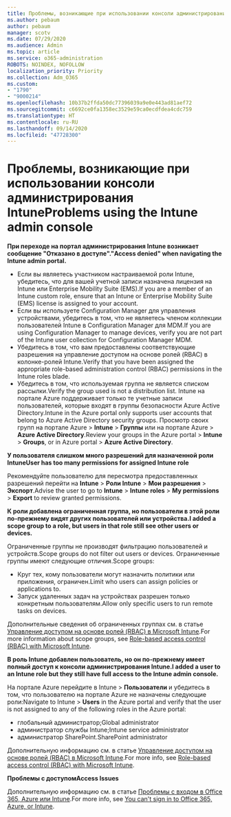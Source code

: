 ```yaml
---
title: Проблемы, возникающие при использовании консоли администрирования Intune
ms.author: pebaum
author: pebaum
manager: scotv
ms.date: 07/29/2020
ms.audience: Admin
ms.topic: article
ms.service: o365-administration
ROBOTS: NOINDEX, NOFOLLOW
localization_priority: Priority
ms.collection: Adm_O365
ms.custom:
- "1790"
- "9000214"
ms.openlocfilehash: 10b37b2ffda50dc77396039a9e0e443ad81aef72
ms.sourcegitcommit: c6692ce0fa1358ec3529e59ca0ecdfdea4cdc759
ms.translationtype: HT
ms.contentlocale: ru-RU
ms.lasthandoff: 09/14/2020
ms.locfileid: "47728300"
---
```

# <a name="problems-using-the-intune-admin-console"></a><span data-ttu-id="157d6-102">Проблемы, возникающие при использовании консоли администрирования Intune</span><span class="sxs-lookup"><span data-stu-id="157d6-102">Problems using the Intune admin console</span></span>

<span data-ttu-id="157d6-103">**При переходе на портал администрирования Intune возникает сообщение "Отказано в доступе".**</span><span class="sxs-lookup"><span data-stu-id="157d6-103">**"Access denied" when navigating the Intune admin portal.**</span></span>

- <span data-ttu-id="157d6-104">Если вы являетесь участником настраиваемой роли Intune, убедитесь, что для вашей учетной записи назначена лицензия на Intune или Enterprise Mobility Suite (EMS).</span><span class="sxs-lookup"><span data-stu-id="157d6-104">If you are a member of an Intune custom role, ensure that an Intune or Enterprise Mobility Suite (EMS) license is assigned to your account.</span></span>
- <span data-ttu-id="157d6-105">Если вы используете Configuration Manager для управления устройствами, убедитесь в том, что не являетесь членом коллекции пользователей Intune в Configuration Manager для MDM.</span><span class="sxs-lookup"><span data-stu-id="157d6-105">If you are using Configuration Manager to manage devices, verify you are not part of the Intune user collection for Configuration Manager MDM.</span></span>
- <span data-ttu-id="157d6-106">Убедитесь в том, что вам предоставлены соответствующие разрешения на управление доступом на основе ролей (RBAC) в колонке-ролей Intune.</span><span class="sxs-lookup"><span data-stu-id="157d6-106">Verify that you have been assigned the appropriate role-based administration control (RBAC) permissions in the Intune roles blade.</span></span>
- <span data-ttu-id="157d6-107">Убедитесь в том, что используемая группа не является списком рассылки.</span><span class="sxs-lookup"><span data-stu-id="157d6-107">Verify the group used is not a distribution list.</span></span> <span data-ttu-id="157d6-108">Intune на портале Azure поддерживает только те учетные записи пользователей, которые входят в группы безопасности Azure Active Directory.</span><span class="sxs-lookup"><span data-stu-id="157d6-108">Intune in the Azure portal only supports user accounts that belong to Azure Active Directory security groups.</span></span> <span data-ttu-id="157d6-109">Просмотр своих групп на портале Azure > **Intune** > **Группы** или на портале Azure > **Azure Active Directory**.</span><span class="sxs-lookup"><span data-stu-id="157d6-109">Review your groups in the Azure portal > **Intune** > **Groups**, or in Azure portal > **Azure Active Directory**.</span></span>

<span data-ttu-id="157d6-110">**У пользователя слишком много разрешений для назначенной роли Intune**</span><span class="sxs-lookup"><span data-stu-id="157d6-110">**User has too many permissions for assigned Intune role**</span></span>

<span data-ttu-id="157d6-111">Рекомендуйте пользователю для пересмотра предоставленных разрешений перейти на **Intune** > **Роли Intune** > **Мои разрешения** > **Экспорт**.</span><span class="sxs-lookup"><span data-stu-id="157d6-111">Advise the user to go to **Intune** > **Intune roles** > **My permissions** > **Export** to review granted permissions.</span></span>

<span data-ttu-id="157d6-112">**К роли добавлена ограниченная группа, но пользователи в этой роли по-прежнему видят других пользователей или устройства.**</span><span class="sxs-lookup"><span data-stu-id="157d6-112">**I added a scope group to a role, but users in that role still see other users or devices.**</span></span>

<span data-ttu-id="157d6-113">Ограниченные группы не производят фильтрацию пользователей и устройств.</span><span class="sxs-lookup"><span data-stu-id="157d6-113">Scope groups do not filter out users or devices.</span></span> <span data-ttu-id="157d6-114">Ограниченные группы имеют следующие отличия.</span><span class="sxs-lookup"><span data-stu-id="157d6-114">Scope groups:</span></span>

- <span data-ttu-id="157d6-115">Круг тех, кому пользователи могут назначить политики или приложения, ограничен.</span><span class="sxs-lookup"><span data-stu-id="157d6-115">Limit who users can assign policies or applications to.</span></span>
- <span data-ttu-id="157d6-116">Запуск удаленных задач на устройствах разрешен только конкретным пользователям.</span><span class="sxs-lookup"><span data-stu-id="157d6-116">Allow only specific users to run remote tasks on devices.</span></span>

<span data-ttu-id="157d6-117">Дополнительные сведения об ограниченных группах см. в статье [Управление доступом на основе ролей (RBAC) в Microsoft Intune](https://docs.microsoft.com/intune/role-based-access-control).</span><span class="sxs-lookup"><span data-stu-id="157d6-117">For more information about scope groups, see  [Role-based access control (RBAC) with Microsoft Intune](https://docs.microsoft.com/intune/role-based-access-control).</span></span>

<span data-ttu-id="157d6-118">**В роль Intune добавлен пользователь, но он по-прежнему имеет полный доступ к консоли администрирования Intune.**</span><span class="sxs-lookup"><span data-stu-id="157d6-118">**I added a user to an Intune role but they still have full access to the Intune admin console.**</span></span>

<span data-ttu-id="157d6-119">На портале Azure перейдите в Intune > **Пользователи** и убедитесь в том, что пользователю на портале Azure не назначены следующие роли:</span><span class="sxs-lookup"><span data-stu-id="157d6-119">Navigate to Intune > **Users** in the Azure portal and verify that the user is not assigned to any of the following roles in the Azure portal:</span></span>

- <span data-ttu-id="157d6-120">глобальный администратор;</span><span class="sxs-lookup"><span data-stu-id="157d6-120">Global administrator</span></span>
- <span data-ttu-id="157d6-121">администратор службы Intune;</span><span class="sxs-lookup"><span data-stu-id="157d6-121">Intune service administrator</span></span>
- <span data-ttu-id="157d6-122">администратор SharePoint.</span><span class="sxs-lookup"><span data-stu-id="157d6-122">SharePoint administrator</span></span>

<span data-ttu-id="157d6-123">Дополнительную информацию см. в статье [Управление доступом на основе ролей (RBAC) в Microsoft Intune](https://docs.microsoft.com/intune/role-based-access-control).</span><span class="sxs-lookup"><span data-stu-id="157d6-123">For more info, see [Role-based access control (RBAC) with Microsoft Intune](https://docs.microsoft.com/intune/role-based-access-control).</span></span>

<span data-ttu-id="157d6-124">**Проблемы с доступом**</span><span class="sxs-lookup"><span data-stu-id="157d6-124">**Access Issues**</span></span>

<span data-ttu-id="157d6-125">Дополнительную информацию см. в статье [Проблемы с входом в Office 365, Azure или Intune](https://support.microsoft.com/help/2412085/you-can-t-sign-in-to-office-365-azure-or-intune).</span><span class="sxs-lookup"><span data-stu-id="157d6-125">For more info, see [You can't sign in to Office 365, Azure, or Intune](https://support.microsoft.com/help/2412085/you-can-t-sign-in-to-office-365-azure-or-intune).</span></span>